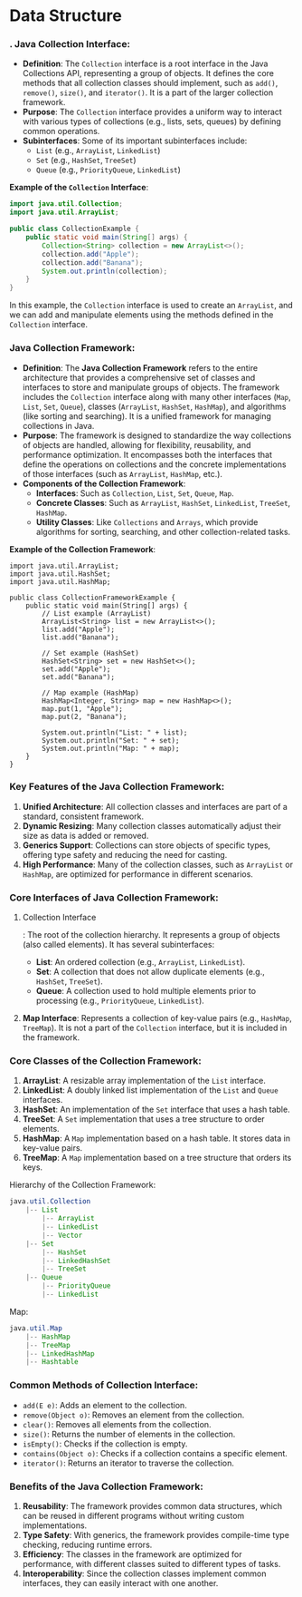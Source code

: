# Data Structure

### . **Java Collection Interface**:

- **Definition**: The `Collection` interface is a root interface in the Java Collections API, representing a group of objects. It defines the core methods that all collection classes should implement, such as `add()`, `remove()`, `size()`, and `iterator()`. It is a part of the larger collection framework.
- **Purpose**: The `Collection` interface provides a uniform way to interact with various types of collections (e.g., lists, sets, queues) by defining common operations.
- **Subinterfaces**: Some of its important subinterfaces include:
  - `List` (e.g., `ArrayList`, `LinkedList`)
  - `Set` (e.g., `HashSet`, `TreeSet`)
  - `Queue` (e.g., `PriorityQueue`, `LinkedList`)

**Example of the `Collection` Interface**:

```java
import java.util.Collection;
import java.util.ArrayList;

public class CollectionExample {
    public static void main(String[] args) {
        Collection<String> collection = new ArrayList<>();
        collection.add("Apple");
        collection.add("Banana");
        System.out.println(collection);
    }
}

```

In this example, the `Collection` interface is used to create an `ArrayList`, and we can add and manipulate elements using the methods defined in the `Collection` interface.

### **Java Collection Framework**:

- **Definition**: The **Java Collection Framework** refers to the entire architecture that provides a comprehensive set of classes and interfaces to store and manipulate groups of objects. The framework includes the `Collection` interface along with many other interfaces (`Map`, `List`, `Set`, `Queue`), classes (`ArrayList`, `HashSet`, `HashMap`), and algorithms (like sorting and searching). It is a unified framework for managing collections in Java.
- **Purpose**: The framework is designed to standardize the way collections of objects are handled, allowing for flexibility, reusability, and performance optimization. It encompasses both the interfaces that define the operations on collections and the concrete implementations of those interfaces (such as `ArrayList`, `HashMap`, etc.).
- **Components of the Collection Framework**:
  - **Interfaces**: Such as `Collection`, `List`, `Set`, `Queue`, `Map`.
  - **Concrete Classes**: Such as `ArrayList`, `HashSet`, `LinkedList`, `TreeSet`, `HashMap`.
  - **Utility Classes**: Like `Collections` and `Arrays`, which provide algorithms for sorting, searching, and other collection-related tasks.

**Example of the Collection Framework**:

```
import java.util.ArrayList;
import java.util.HashSet;
import java.util.HashMap;

public class CollectionFrameworkExample {
    public static void main(String[] args) {
        // List example (ArrayList)
        ArrayList<String> list = new ArrayList<>();
        list.add("Apple");
        list.add("Banana");

        // Set example (HashSet)
        HashSet<String> set = new HashSet<>();
        set.add("Apple");
        set.add("Banana");

        // Map example (HashMap)
        HashMap<Integer, String> map = new HashMap<>();
        map.put(1, "Apple");
        map.put(2, "Banana");

        System.out.println("List: " + list);
        System.out.println("Set: " + set);
        System.out.println("Map: " + map);
    }
}

```



### Key Features of the Java Collection Framework:

1. **Unified Architecture**: All collection classes and interfaces are part of a standard, consistent framework.
2. **Dynamic Resizing**: Many collection classes automatically adjust their size as data is added or removed.
3. **Generics Support**: Collections can store objects of specific types, offering type safety and reducing the need for casting.
4. **High Performance**: Many of the collection classes, such as `ArrayList` or `HashMap`, are optimized for performance in different scenarios.

### Core Interfaces of Java Collection Framework:

1. Collection Interface

   : The root of the collection hierarchy. It represents a group of objects (also called elements). It has several subinterfaces:

   - **List**: An ordered collection (e.g., `ArrayList`, `LinkedList`).
   - **Set**: A collection that does not allow duplicate elements (e.g., `HashSet`, `TreeSet`).
   - **Queue**: A collection used to hold multiple elements prior to processing (e.g., `PriorityQueue`, `LinkedList`).

2. **Map Interface**: Represents a collection of key-value pairs (e.g., `HashMap`, `TreeMap`). It is not a part of the `Collection` interface, but it is included in the framework.

### Core Classes of the Collection Framework:

1. **ArrayList**: A resizable array implementation of the `List` interface.
2. **LinkedList**: A doubly linked list implementation of the `List` and `Queue` interfaces.
3. **HashSet**: An implementation of the `Set` interface that uses a hash table.
4. **TreeSet**: A `Set` implementation that uses a tree structure to order elements.
5. **HashMap**: A `Map` implementation based on a hash table. It stores data in key-value pairs.
6. **TreeMap**: A `Map` implementation based on a tree structure that orders its keys.

Hierarchy of the Collection Framework:

```java
java.util.Collection
    |-- List
        |-- ArrayList
        |-- LinkedList
        |-- Vector
    |-- Set
        |-- HashSet
        |-- LinkedHashSet
        |-- TreeSet
    |-- Queue
        |-- PriorityQueue
        |-- LinkedList

```

Map:

```java
java.util.Map
    |-- HashMap
    |-- TreeMap
    |-- LinkedHashMap
    |-- Hashtable
```

### Common Methods of Collection Interface:

- `add(E e)`: Adds an element to the collection.
- `remove(Object o)`: Removes an element from the collection.
- `clear()`: Removes all elements from the collection.
- `size()`: Returns the number of elements in the collection.
- `isEmpty()`: Checks if the collection is empty.
- `contains(Object o)`: Checks if a collection contains a specific element.
- `iterator()`: Returns an iterator to traverse the collection.

### Benefits of the Java Collection Framework:

1. **Reusability**: The framework provides common data structures, which can be reused in different programs without writing custom implementations.
2. **Type Safety**: With generics, the framework provides compile-time type checking, reducing runtime errors.
3. **Efficiency**: The classes in the framework are optimized for performance, with different classes suited to different types of tasks.
4. **Interoperability**: Since the collection classes implement common interfaces, they can easily interact with one another.